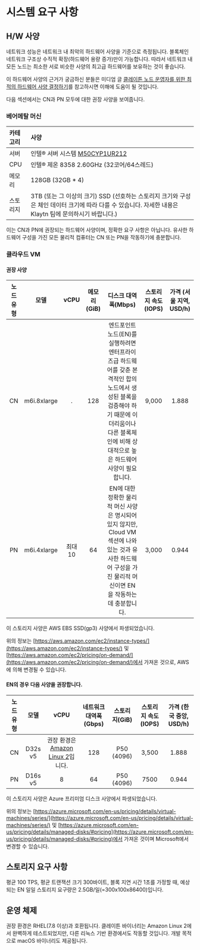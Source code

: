 # 시스템 요구 사항

## H/W 사양 <a id="h-w-specification"></a>

네트워크 성능은 네트워크 내 최악의 하드웨어 사양을 기준으로 측정됩니다. 블록체인 네트워크 구조상 수직적 확장(하드웨어 용량 증가)만이 가능합니다. 따라서 네트워크 내 모든 노드는 최소한 서로 비슷한 사양의 최고급 하드웨어를 보유하는 것이 좋습니다.

이 하드웨어 사양의 근거가 궁금하신 분들은 미디엄 글 [클레이튼 노드 운영자를 위한 최적의 하드웨어 사양 결정하기](https://klaytn.foundation/node-operator-optimal-specs/)를 참고하시면 이해에 도움이 될 것입니다.

다음 섹션에서는 CN과 PN 모두에 대한 권장 사양을 보여줍니다.

### 베어메탈 머신 <a id="bare-metal-machine"></a>

| 카테고리 | 사양                                                                                                                                         |
| :--- | :----------------------------------------------------------------------------------------------------------------------------------------- |
| 서버   | 인텔® 서버 시스템 [M50CYP1UR212](https://www.intel.sg/content/www/xa/en/products/sku/214842/intel-server-system-m50cyp1ur212/specifications.html) |
| CPU  | 인텔® 제온 8358 2.60GHz (32코어/64스레드)                                                                                        |
| 메모리  | 128GB (32GB \* 4)                                                                                                       |
| 스토리지 | 3TB (또는 그 이상의 크기) SSD (선호하는 스토리지 크기와 구성은 체인 데이터 크기에 따라 다를 수 있습니다. 자세한 내용은 Klaytn 팀에 문의하시기 바랍니다.)     |

이는 CN과 PN에 권장되는 하드웨어 사양이며, 정확한 요구 사항은 아닙니다. 유사한 하드웨어 구성을 가진 모든 물리적 컴퓨터는 CN 또는 PN을 작동하기에 충분합니다.

### 클라우드 VM <a id="cloud-vm"></a>

#### 권장 사양 <a id="recommended-specification-based-on-aws"></a>

| 노드 유형 |      모델     |  vCPU | 메모리(GiB) |                                                   디스크 대역폭(Mbps)                                                   | 스토리지 속도 (IOPS) | 가격 (서울 지역, USD/h) |
| :---: | :---------: | :---: | :-------------------------: | :----------------------------------------------------------------------------------------------------------------------------------: | :-------------------------------: | :----------------------------------: |
|   CN  | m6i.8xlarge |   .   |             128             | 엔드포인트 노드(EN)를 실행하려면 엔터프라이즈급 하드웨어를 갖춘 본격적인 합의 노드에서 생성된 블록을 검증해야 하기 때문에 이더리움이나 다른 블록체인에 비해 상대적으로 높은 하드웨어 사양이 필요합니다. |               9,000               |                 1.888                |
|   PN  | m6i.4xlarge | 최대 10 |              64             |                  EN에 대한 정확한 물리적 머신 사양은 명시되어 있지 않지만, Cloud VM 섹션에 나와 있는 것과 유사한 하드웨어 구성을 가진 물리적 머신이면 EN을 작동하는 데 충분합니다.                 |               3,000               |                 0.944                |

이 스토리지 사양은 AWS EBS SSD(gp3) 사양에서 파생되었습니다.

위의 정보는 [https://aws.amazon.com/ec2/instance-types/](https://aws.amazon.com/ec2/instance-types/) 및 [https://aws.amazon.com/ec2/pricing/on-demand/](https://aws.amazon.com/ec2/pricing/on-demand/)에서 가져온 것으로, AWS에 의해 변경될 수 있습니다.

#### EN의 경우 다음 사양을 권장합니다.

| 노드 유형 |    모델   |                                                      vCPU                                                      | 네트워크 대역폭(Gbps) |  스토리지(GiB) | 스토리지 속도 (IOPS) | 가격 (한국 중앙, USD/h) |
| :---: | :-----: | :------------------------------------------------------------------------------------------------------------: | :-------------------------------: | :---------------------------: | :-------------------------------: | :----------------------------------: |
|   CN  | D32s v5 | 권장 환경은 [Amazon Linux 2](https://aws.amazon.com/ko/about-aws/whats-new/2017/12/introducing-amazon-linux-2/)입니다. |                128                | P50 (4096) |               3,500               |                 1.888                |
|   PN  | D16s v5 |                                                        8                                                       |                 64                | P50 (4096) |                7500               |                 0.944                |

이 스토리지 사양은 Azure 프리미엄 디스크 사양에서 파생되었습니다.

위의 정보는 [https://azure.microsoft.com/en-us/pricing/details/virtual-machines/series/](https://azure.microsoft.com/en-us/pricing/details/virtual-machines/series/) 및 [https://azure.microsoft.com/en-us/pricing/details/managed-disks/#pricing](https://azure.microsoft.com/en-us/pricing/details/managed-disks/#pricing)에서 가져온 것이며 Microsoft에서 변경할 수 있습니다.

## 스토리지 요구 사항 <a id="storage-requirements"></a>

평균 100 TPS, 평균 트랜잭션 크기 300바이트, 블록 지연 시간 1초를 가정할 때, 예상되는 EN 일일 스토리지 요구량은 2.5GB/일(=300x100x86400)입니다.

## 운영 체제 <a id="operating-system"></a>

권장 환경은 RHEL(7.8 이상)과 호환됩니다.
클레이튼 바이너리는 Amazon Linux 2에서 완벽하게 테스트되었지만, 다른 리눅스 기반 환경에서도 작동할 것입니다. 개발 목적으로 macOS 바이너리도 제공됩니다.
